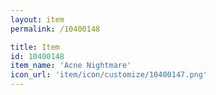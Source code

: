 ```yaml
---
layout: item
permalink: /10400148

title: Item
id: 10400148
item_name: 'Acne Nightmare'
icon_url: 'item/icon/customize/10400147.png'
---
```

